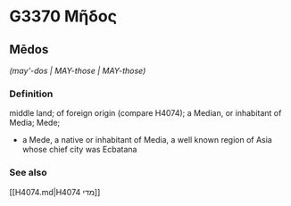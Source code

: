 # G3370 Μῆδος

## Mēdos

_(may'-dos | MAY-those | MAY-those)_

### Definition

middle land; of foreign origin (compare H4074); a Median, or inhabitant of Media; Mede; 

- a Mede, a native or inhabitant of Media, a well known region of Asia whose chief city was Ecbatana

### See also

[[H4074.md|H4074 מדי]]
